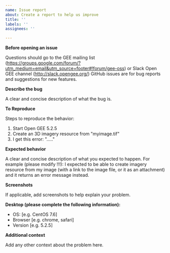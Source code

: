 ```yaml
---
name: Issue report
about: Create a report to help us improve
title: ''
labels: ''
assignees: ''

---
```


**Before opening an issue**

Questions should go to the GEE mailing list (https://groups.google.com/forum/?utm_medium=email&utm_source=footer#!forum/gee-oss)
or Slack Open GEE channel (http://slack.opengee.org/) GitHub issues are for bug reports and suggestions for new features.

**Describe the bug**

A clear and concise description of what the bug is.

**To Reproduce**

Steps to reproduce the behavior:
1. Start Open GEE 5.2.5
2. Create an 3D imagery resource from "myimage.tif" 
3. I get this error: "....."

**Expected behavior**

A clear and concise description of what you expected to happen.
For example (please modify !!!): I expected to be able to create imagery resource from my image (with a link to the image file,
 or it as an attachment) and it returns an error message instead.

**Screenshots**

If applicable, add screenshots to help explain your problem.

**Desktop (please complete the following information):**

 - OS: [e.g. CentOS 7.6]
 - Browser [e.g. chrome, safari]
 - Version [e.g. 5.2.5]

**Additional context**

Add any other context about the problem here.
